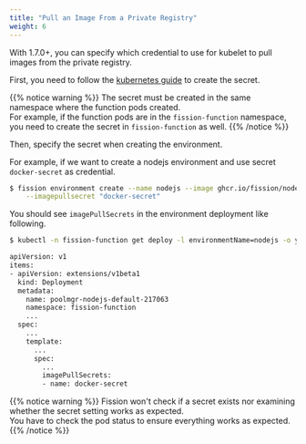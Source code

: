 ```yaml
---
title: "Pull an Image From a Private Registry"
weight: 6
---
```


With 1.7.0+, you can specify which credential to use for kubelet to pull images from the private registry.

First, you need to follow the [kubernetes guide](https://kubernetes.io/docs/tasks/configure-pod-container/pull-image-private-registry/) to create the secret.

{{% notice warning %}}
The secret must be created in the same namespace where the function pods created.<br>
For example, if the function pods are in the `fission-function` namespace, you need to create the secret in `fission-function` as well.
{{% /notice %}}

Then, specify the secret when creating the environment.

For example, if we want to create a nodejs environment and use secret `docker-secret` as credential.  

```bash
$ fission environment create --name nodejs --image ghcr.io/fission/node-env \
    --imagepullsecret "docker-secret"
```

You should see `imagePullSecrets` in the environment deployment like following.

```bash
$ kubectl -n fission-function get deploy -l environmentName=nodejs -o yaml

apiVersion: v1
items:
- apiVersion: extensions/v1beta1
  kind: Deployment
  metadata:
    name: poolmgr-nodejs-default-217063
    namespace: fission-function
    ...
  spec:
    ...
    template:
      ...
      spec:
        ...
        imagePullSecrets:
        - name: docker-secret

```

{{% notice warning %}}
Fission won't check if a secret exists nor examining whether the secret setting works as expected.<br>
You have to check the pod status to ensure everything works as expected.
{{% /notice %}}
